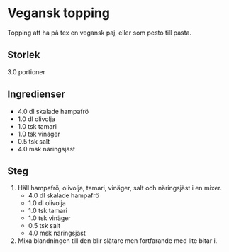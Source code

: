 # Vegansk topping
Topping att ha på tex en vegansk paj, eller som pesto till pasta.

## Storlek
3.0 portioner 

## Ingredienser
- 4.0 dl skalade hampafrö
- 1.0 dl olivolja
- 1.0 tsk tamari
- 1.0 tsk vinäger
- 0.5 tsk salt
- 4.0 msk näringsjäst

## Steg
1. Häll hampafrö, olivolja, tamari, vinäger, salt och näringsjäst i en mixer.
    - 4.0 dl skalade hampafrö
    - 1.0 dl olivolja
    - 1.0 tsk tamari
    - 1.0 tsk vinäger
    - 0.5 tsk salt
    - 4.0 msk näringsjäst
2. Mixa blandningen till den blir slätare men fortfarande med lite bitar i.
